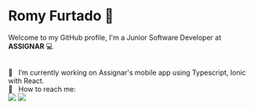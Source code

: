 # Romy Furtado 👋

Welcome to my GitHub profile, I'm a Junior Software Developer at **ASSIGNAR** :computer:

 <br/>  :rocket: &nbsp; I’m currently working on Assignar's mobile app using Typescript, Ionic with React.
 <br/> :email: &nbsp; How to reach me: <br />
<a href="https://www.linkedin.com/in/rofrtd/" target="_blank"><img src="https://img.shields.io/badge/-LinkedIn-%230077B5?style=for-the-badge&logo=linkedin&logoColor=white" target="_blank"></a>
<a href="mailto:rofrtd@gmail.com" target="_blank"><img src="https://img.shields.io/badge/-GMAIL-c14438?style=for-the-badge&logo=gmail&logoColor=white" target="_blank"></a>